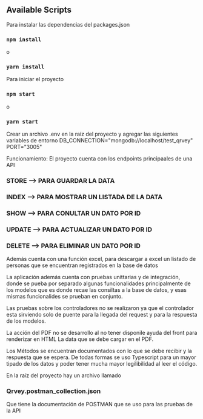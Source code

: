 ## Available Scripts

Para instalar las dependencias del packages.json
### `npm install`
o
### `yarn install`

Para iniciar el proyecto
### `npm start`
o
### `yarn start`

Crear un archivo .env en la raíz del proyecto y agregar las siguientes variables de entorno
DB_CONNECTION="mongodb://localhost/test_qrvey"
PORT="3005"

Funcionamiento:
El proyecto cuenta con los endpoints principaales de una API
### STORE --> PARA GUARDAR LA DATA
### INDEX --> PARA MOSTRAR UN LISTADA DE LA DATA
### SHOW --> PARA CONULTAR UN DATO POR ID
### UPDATE --> PARA ACTUALIZAR UN DATO POR ID
### DELETE --> PARA ELIMINAR UN DATO POR ID

Además cuenta con una función excel, para descargar a excel un listado de personas 
que se encuentran registrados en la base de datos

La aplicación además cuenta con pruebas unittarias  y de integración, donde se pueba por separado
algunas funcionalidades principalmente de los modelos que es donde recae las consiltas a la base 
de datos, y esas mismas funcionalides se prueban en conjunto.

Las pruebas sobre los controladores no se realizaron ya que el controlador esta sirviendo solo de puente para la llegada del request y para la respuesta de los modelos.

La acción del PDF  no se desarrollo al no tener disponile ayuda del front para renderizar en HTML
La data que se debe cargar en el PDF.

Los Métodos se encuentran documentados con lo que se debe recibir y la respuesta que se espera.
De todas formas se uso Typescript para un mayor tipado de los datos y poder tener mucha
mayor legilibilidad al leer el código.

En la raíz del proyecto hay un archivo llamado
### Qrvey.postman_collection.json
Que tiene la documentación de POSTMAN que se uso para las pruebas de la API